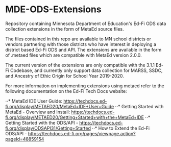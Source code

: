 # MDE-ODS-Extensions
Repository containing Minnesota Department of Education's Ed-Fi ODS data collection extensions in the form of MetaEd source files.

The files contained in this repo are available to MN school districts or vendors partnering with those districts who have interest in deploying a district based Ed-Fi ODS and API.  The extensions are available in the form of .metaed files which are compatible with MetaEd version 2.0.0.

The current version of the extensions are only compatible with the 3.1.1 Ed-Fi Codebase, and currently only support data collection for MARSS, SSDC, and Ancestry of Ethic Origin for School Year 2019-2020.

For more information on implementing extensions using metaed refer to the following documentation on the Ed-Fi Tech Docs website:

⋅⋅* MetaEd IDE User Guide: https://techdocs.ed-fi.org/display/METAED20/MetaEd+IDE+User+Guide
⋅⋅* Getting Started with MetaEd - Overview and Install: https://techdocs.ed-fi.org/display/METAED20/Getting+Started+with+the+MetaEd+IDE
⋅⋅* Getting Started with the ODS/API - https://techdocs.ed-fi.org/display/ODSAPI31/Getting+Started
⋅⋅* How to Extend the Ed-Fi ODS/API - https://techdocs.ed-fi.org/pages/viewpage.action?pageId=48859154

